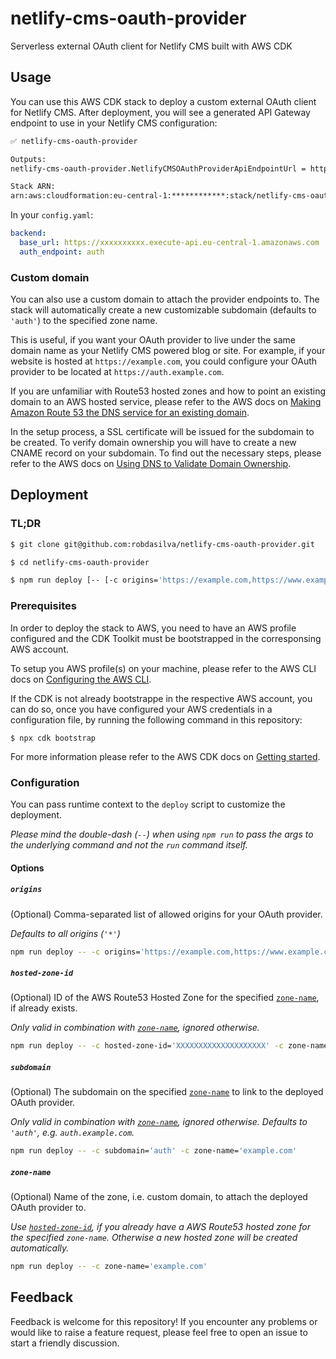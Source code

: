 # netlify-cms-oauth-provider

Serverless external OAuth client for Netlify CMS built with AWS CDK

## Usage

You can use this AWS CDK stack to deploy a custom external OAuth client for Netlify CMS. After deployment, you will see a generated API Gateway endpoint to use in your Netlify CMS configuration:

```bash
✅ netlify-cms-oauth-provider

Outputs:
netlify-cms-oauth-provider.NetlifyCMSOAuthProviderApiEndpointUrl = https://xxxxxxxxxx.execute-api.eu-central-1.amazonaws.com

Stack ARN:
arn:aws:cloudformation:eu-central-1:************:stack/netlify-cms-oauth-provider/d7960ca0-4f5d-11eb-91d1-06a9bc79c48a
```

In your `config.yaml`:

```yaml
backend:
  base_url: https://xxxxxxxxxx.execute-api.eu-central-1.amazonaws.com
  auth_endpoint: auth
```

### Custom domain

You can also use a custom domain to attach the provider endpoints to. The stack will automatically create a new customizable subdomain (defaults to `'auth'`) to the specified zone name.

This is useful, if you want your OAuth provider to live under the same domain name as your Netlify CMS powered blog or site. For example, if your website is hosted at `https://example.com`, you could configure your OAuth provider to be located at `https://auth.example.com`.

If you are unfamiliar with Route53 hosted zones and how to point an existing domain to an AWS hosted service, please refer to the AWS docs on [Making Amazon Route 53 the DNS service for an existing domain](https://docs.aws.amazon.com/Route53/latest/DeveloperGuide/MigratingDNS.html).

In the setup process, a SSL certificate will be issued for the subdomain to be created. To verify domain ownership you will have to create a new CNAME record on your subdomain. To find out the necessary steps, please refer to the AWS docs on [Using DNS to Validate Domain Ownership](https://docs.aws.amazon.com/acm/latest/userguide/gs-acm-validate-dns.html).

## Deployment

### TL;DR

```bash
$ git clone git@github.com:robdasilva/netlify-cms-oauth-provider.git

$ cd netlify-cms-oauth-provider

$ npm run deploy [-- [-c origins='https://example.com,https://www.example.com'] [-c hosted-zone-id='XXXXXXXXXXXXXXXXXXXX'] [-c subdomain='auth'] [-c zone-name='example.com'] [--profile 'your-aws-profile']]
```

### Prerequisites

In order to deploy the stack to AWS, you need to have an AWS profile configured and the CDK Toolkit must be bootstrapped in the corresponsing AWS account.

To setup you AWS profile(s) on your machine, please refer to the AWS CLI docs on [Configuring the AWS CLI](https://docs.aws.amazon.com/cli/latest/userguide/cli-chap-configure.html).

If the CDK is not already bootstrappe in the respective AWS account, you can do so, once you have configured your AWS credentials in a configuration file, by running the following command in this repository:

```
$ npx cdk bootstrap
```

For more information please refer to the AWS CDK docs on [Getting started](https://docs.aws.amazon.com/cdk/latest/guide/getting_started.html).

### Configuration

You can pass runtime context to the `deploy` script to customize the deployment.

_Please mind the double-dash (`--`) when using `npm run` to pass the args to the underlying command and not the `run` command itself._

#### Options

##### `origins`

(Optional) Comma-separated list of allowed origins for your OAuth provider.

_Defaults to *all* origins (`'*'`)_

```bash
npm run deploy -- -c origins='https://example.com,https://www.example.com'
```

##### `hosted-zone-id`

(Optional) ID of the AWS Route53 Hosted Zone for the specified [`zone-name`](#zone-name), if already exists.

_Only valid in combination with [`zone-name`](#zone-name), ignored otherwise._

```bash
npm run deploy -- -c hosted-zone-id='XXXXXXXXXXXXXXXXXXXX' -c zone-name='example.com'
```

##### `subdomain`

(Optional) The subdomain on the specified [`zone-name`](#zone-name) to link to the deployed OAuth provider.

_Only valid in combination with [`zone-name`](#zone-name), ignored otherwise. Defaults to `'auth'`, e.g. `auth.example.com`._

```bash
npm run deploy -- -c subdomain='auth' -c zone-name='example.com'
```

##### `zone-name`

(Optional) Name of the zone, i.e. custom domain, to attach the deployed OAuth provider to.

_Use [`hosted-zone-id`](#hosted-zone-id), if you already have a AWS Route53 hosted zone for the specified `zone-name`. Otherwise a new hosted zone will be created automatically._

```bash
npm run deploy -- -c zone-name='example.com'
```

## Feedback

Feedback is welcome for this repository! If you encounter any problems or would like to raise a feature request, please feel free to open an issue to start a friendly discussion.
